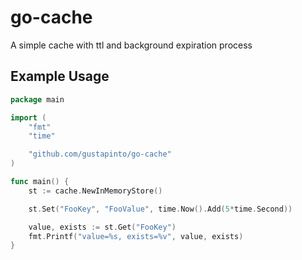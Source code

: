 # go-cache

A simple cache with ttl and background expiration process


## Example Usage

```go
package main

import (
	"fmt"
	"time"

	"github.com/gustapinto/go-cache"
)

func main() {
	st := cache.NewInMemoryStore()

	st.Set("FooKey", "FooValue", time.Now().Add(5*time.Second))

	value, exists := st.Get("FooKey")
	fmt.Printf("value=%s, exists=%v", value, exists)
}
```
